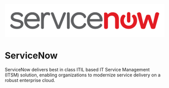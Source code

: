 ![Source Icon](thumbnail.png)
# ServiceNow
ServiceNow delivers best in class ITIL based IT Service Management (ITSM) solution, enabling organizations to modernize service delivery on a robust enterprise cloud.